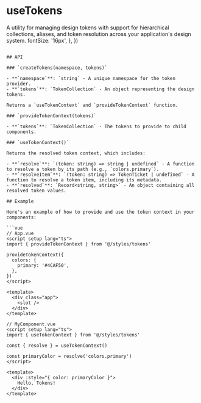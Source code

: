 # useTokens

A utility for managing design tokens with support for hierarchical collections, aliases, and token resolution across your application's design system.
    fontSize: '16px',
  },
})
```

## API

### `createTokens(namespace, tokens)`

- **`namespace`**: `string` - A unique namespace for the token provider.
- **`tokens`**: `TokenCollection` - An object representing the design tokens.

Returns a `useTokenContext` and `provideTokenContext` function.

### `provideTokenContext(tokens)`

- **`tokens`**: `TokenCollection` - The tokens to provide to child components.

### `useTokenContext()`

Returns the resolved token context, which includes:

- **`resolve`**: `(token: string) => string | undefined` - A function to resolve a token by its path (e.g., `colors.primary`).
- **`resolveItem`**: `(token: string) => TokenTicket | undefined` - A function to resolve a token item, including its metadata.
- **`resolved`**: `Record<string, string>` - An object containing all resolved token values.

## Example

Here's an example of how to provide and use the token context in your components:

```vue
// App.vue
<script setup lang="ts">
import { provideTokenContext } from '@/styles/tokens'

provideTokenContext({
  colors: {
    primary: '#4CAF50',
  },
})
</script>

<template>
  <div class="app">
    <slot />
  </div>
</template>
```

```vue
// MyComponent.vue
<script setup lang="ts">
import { useTokenContext } from '@/styles/tokens'

const { resolve } = useTokenContext()

const primaryColor = resolve('colors.primary')
</script>

<template>
  <div :style="{ color: primaryColor }">
    Hello, Tokens!
  </div>
</template>
```
